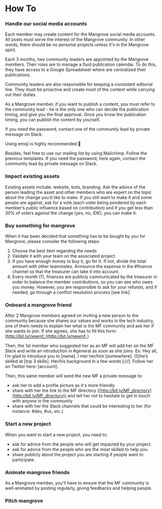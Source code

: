 # How To


### Handle our social media accounts

Each member may create content for the Mangrove social media accounts. All posts must serve the interest of the Mangrove community. In other words, there should be no personal projects unless it's in the Mangrove spirit.

Each 3 months, two community leaders are appointed by the Mangrove members. Their roles are to manage a fluid publication calendar. To do this, they have access to a Google Spreadsheet where are centralized their publications.

Community leaders are also responsible for keeping a consistent editorial line. They must be proactive and create most of the content while carrying out their duties.

As a Mangrove member, if you want to publish a content, you must refer to the community lead - he is the only one who can decide the publication timing, and give you the final approval. Once you know the publication timing, you can publish the content by yourself.

If you need the password, contact one of the community lead by private message on Slack.

Using emoji is highly recommended 💙

Besides, feel free to use our mailing list by using Mailchimp. Follow the previous templates. If you need the password, here again, contact the community lead by private message on Slack.

### Impact existing assets
Existing assets include: website, bots, branding.
Ask the advice of the person leading the asset and other members who are expert on the topic about the change you’d like to make.
If you still want to make it and some people are against, ask for a vote (each voter being pondered by each member’s public influence based on contribution) and if you get less than 30% of voters against the change (yes, no, IDK), you can make it.


### Buy something for mangrove

When it has been decided that something has to be bought by you for Mangrove, please consider the following steps: 

1. Choose the best item regarding the needs
2. Validate it with your team on the associated project
3. If you have enough money to buy it, go for it. If not, divide the total amount with other teammates. Announce the expense in the #finance channel so that the treasurer can take it into account. 
4. Every month (?), finances are publicly communicated by the treasurer in order to balance the member contributions, so you can see who owes you money. However, you are responsible to ask for your refunds, and if needed, go through a conflict resolution process [see link]


### Onboard a mangrove friend
After 2 Mangrove members agreed on inviting a new person to the community because she shares our values and works in the tech industry, one of them needs to explain her what is the MF community and ask her if she wants to join. If she agrees, she has to fill this form: [http://bit.ly/newmf_](http://bit.ly/newmf_)

Then, the 1st member who suggested her as an MF will add her on the MF Slack and write an introduction in #general as soon as she joins.
Ex: Hey all, I’m glad to introduce you to [name]. I met her/him [somewhere]. (S)he’s skilled at [top 3 skills]. Her/his background in a few words [///]. Follow her on Twitter here: [account].

Then, this same member will send the new MF a private message to:
- ask her to add a profile picture as it's more friendly
- share with her the link to the MF directory ([http://bit.ly/MF_directory](http://bit.ly/MF_directory)) and tell her not to hesitate to get in touch with anyone in the community
- share with her the Slack channels that could be interesting to her (for instance: #dev, #ux, etc.)


### Start a new project
When you want to start a new project, you need to:
- ask for advice from the people who will get impacted by your project.
- ask for advice from the people who are the most skilled to help you.
- share publicly about the project you are starting if people want to participate.

### Animate mangrove friends

As a Mangrove member, you'll have to ensure that the MF community is well-animated by posting regularly, giving feedbacks and helping people.

### Pitch mangrove














 



